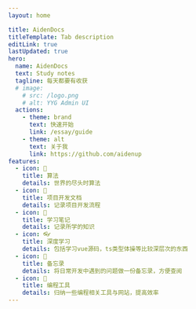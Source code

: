 ```yaml
---
layout: home

title: AidenDocs
titleTemplate: Tab description
editLink: true
lastUpdated: true
hero:
  name: AidenDocs
  text: Study notes
  tagline: 每天都要有收获
  # image:
    # src: /logo.png
    # alt: YYG Admin UI
  actions:
    - theme: brand
      text: 快速开始
      link: /essay/guide
    - theme: alt
      text: 关于我
      link: https://github.com/aidenup
features:
  - icon: 🔨
    title: 算法
    details: 世界的尽头时算法
  - icon: 📖
    title: 项目开发文档
    details: 记录项目开发流程
  - icon: 📒
    title: 学习笔记
    details: 记录所学的知识
  - icon: 👓
    title: 深度学习
    details: 包括学习vue源码，ts类型体操等比较深层次的东西
  - icon: 📝
    title: 备忘录
    details: 将日常开发中遇到的问题做一份备忘录，方便查阅
  - icon: 🔧
    title: 编程工具
    details: 归纳一些编程相关工具与网站，提高效率
---
```



